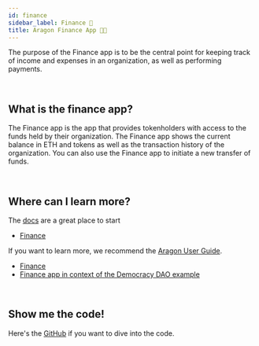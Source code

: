 ```yaml
---
id: finance
sidebar_label: Finance 💸
title: Aragon Finance App 🦅💸
---
```


The purpose of the Finance app is to be the central point for keeping track of income and expenses in an organization, as well as performing payments.

<br>

## What is the finance app?

The Finance app is the app that provides tokenholders with access to the funds held by their organization. The Finance app shows the current balance in ETH and tokens as well as the transaction history of the organization. You can also use the Finance app to initiate a new transfer of funds.

<br>

## Where can I learn more?

The [docs](https://wiki.aragon.org/dev/apps/) are a great place to start
- [Finance](https://wiki.aragon.org/dev/apps/finance/)

If you want to learn more, we recommend the [Aragon User Guide](https://wiki.aragon.org/tutorials/Aragon_User_Guide/).
- [Finance](https://wiki.aragon.org/tutorials/Aragon_User_Guide/#34-finance)
- [Finance app in context of the Democracy DAO example](https://wiki.aragon.org/tutorials/Aragon_User_Guide/#225-finance-app)

<br>

## Show me the code!

Here's the [GitHub](https://github.com/aragon/aragon-apps/blob/master/apps/finance) if you want to dive into the code.

<br>


